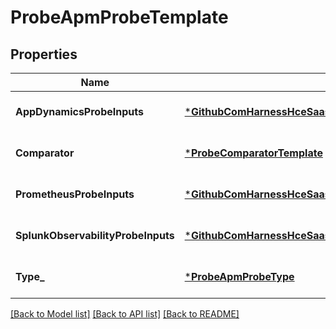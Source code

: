 # ProbeApmProbeTemplate

## Properties
Name | Type | Description | Notes
------------ | ------------- | ------------- | -------------
**AppDynamicsProbeInputs** | [***GithubComHarnessHceSaasHceSdkTemplateSchemaProbeAppDynamicsProbeInputs**](github_com_harness_hce-saas_hce-sdk_template_schema_probe.AppDynamicsProbeInputs.md) |  | [optional] [default to null]
**Comparator** | [***ProbeComparatorTemplate**](probe.ComparatorTemplate.md) |  | [optional] [default to null]
**PrometheusProbeInputs** | [***GithubComHarnessHceSaasHceSdkTemplateSchemaProbePrometheusProbeInputs**](github_com_harness_hce-saas_hce-sdk_template_schema_probe.PrometheusProbeInputs.md) |  | [optional] [default to null]
**SplunkObservabilityProbeInputs** | [***GithubComHarnessHceSaasHceSdkTemplateSchemaProbeSplunkObservabilityProbeInputs**](github_com_harness_hce-saas_hce-sdk_template_schema_probe.SplunkObservabilityProbeInputs.md) |  | [optional] [default to null]
**Type_** | [***ProbeApmProbeType**](probe.APMProbeType.md) |  | [optional] [default to null]

[[Back to Model list]](../README.md#documentation-for-models) [[Back to API list]](../README.md#documentation-for-api-endpoints) [[Back to README]](../README.md)

